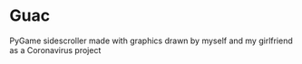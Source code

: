 # Guac
 PyGame sidescroller made with graphics drawn by myself and my girlfriend as a Coronavirus project
